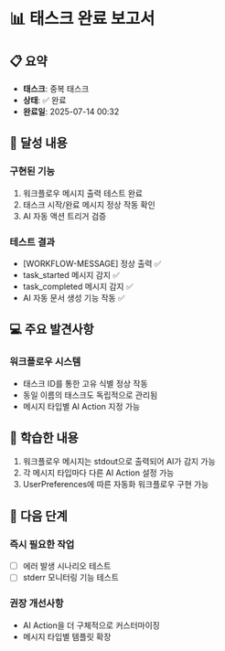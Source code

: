 # 📊 태스크 완료 보고서

## 📋 요약
- **태스크**: 중복 태스크
- **상태**: ✅ 완료
- **완료일**: 2025-07-14 00:32

## 🎯 달성 내용
### 구현된 기능
1. 워크플로우 메시지 출력 테스트 완료
2. 태스크 시작/완료 메시지 정상 작동 확인
3. AI 자동 액션 트리거 검증

### 테스트 결과
- [WORKFLOW-MESSAGE] 정상 출력 ✅
- task_started 메시지 감지 ✅
- task_completed 메시지 감지 ✅
- AI 자동 문서 생성 기능 작동 ✅

## 💻 주요 발견사항
### 워크플로우 시스템
- 태스크 ID를 통한 고유 식별 정상 작동
- 동일 이름의 태스크도 독립적으로 관리됨
- 메시지 타입별 AI Action 지정 가능

## 📝 학습한 내용
1. 워크플로우 메시지는 stdout으로 출력되어 AI가 감지 가능
2. 각 메시지 타입마다 다른 AI Action 설정 가능
3. UserPreferences에 따른 자동화 워크플로우 구현 가능

## 🔄 다음 단계
### 즉시 필요한 작업
- [ ] 에러 발생 시나리오 테스트
- [ ] stderr 모니터링 기능 테스트

### 권장 개선사항
- AI Action을 더 구체적으로 커스터마이징
- 메시지 타입별 템플릿 확장
